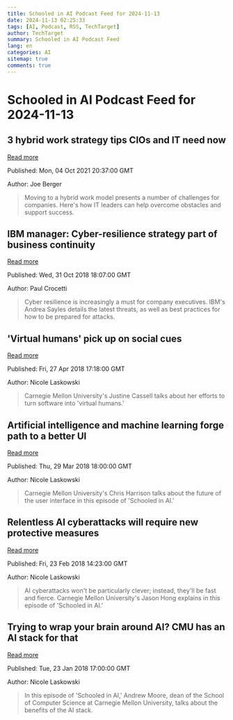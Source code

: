 ```yaml
---
title: Schooled in AI Podcast Feed for 2024-11-13
date: 2024-11-13 02:25:33
tags: [AI, Podcast, RSS, TechTarget]
author: TechTarget
summary: Schooled in AI Podcast Feed
lang: en
categories: AI
sitemap: true
comments: true
---
```


# Schooled in AI Podcast Feed for 2024-11-13

## 3 hybrid work strategy tips CIOs and IT need now
[Read more](https://www.techtarget.com/searchcio/post/3-hybrid-work-strategy-tips-CIOs-and-IT-need-now)

Published: Mon, 04 Oct 2021 20:37:00 GMT

Author: Joe Berger

 > Moving to a hybrid work model presents a number of challenges for companies. Here's how IT leaders can help overcome obstacles and support success.

## IBM manager: Cyber-resilience strategy part of business continuity
[Read more](https://www.techtarget.com/searchdisasterrecovery/podcast/IBM-manager-Cyber-resilience-strategy-part-of-business-continuity)

Published: Wed, 31 Oct 2018 18:07:00 GMT

Author: Paul Crocetti

 > Cyber resilience is increasingly a must for company executives. IBM's Andrea Sayles details the latest threats, as well as best practices for how to be prepared for attacks.

## 'Virtual humans' pick up on social cues
[Read more](https://www.techtarget.com/searchcio/podcast/Virtual-humans-pick-up-on-social-cues)

Published: Fri, 27 Apr 2018 17:18:00 GMT

Author: Nicole Laskowski

 > Carnegie Mellon University's Justine Cassell talks about her efforts to turn software into 'virtual humans.'

## Artificial intelligence and machine learning forge path to a better UI
[Read more](https://www.techtarget.com/searchcio/podcast/Artificial-intelligence-and-machine-learning-forge-path-to-a-better-UI)

Published: Thu, 29 Mar 2018 18:00:00 GMT

Author: Nicole Laskowski

 > Carnegie Mellon University's Chris Harrison talks about the future of the user interface in this episode of 'Schooled in AI.'

## Relentless AI cyberattacks will require new protective measures
[Read more](https://www.techtarget.com/searchcio/podcast/Relentless-AI-cyberattacks-will-require-new-protective-measures)

Published: Fri, 23 Feb 2018 14:23:00 GMT

Author: Nicole Laskowski

 > AI cyberattacks won't be particularly clever; instead, they'll be fast and fierce. Carnegie Mellon University's Jason Hong explains in this episode of 'Schooled in AI.'

## Trying to wrap your brain around AI? CMU has an AI stack for that
[Read more](https://www.techtarget.com/searchcio/podcast/Trying-to-wrap-your-brain-around-AI-CMU-has-an-AI-stack-for-that)

Published: Tue, 23 Jan 2018 17:00:00 GMT

Author: Nicole Laskowski

 > In this episode of 'Schooled in AI,' Andrew Moore, dean of the School of Computer Science at Carnegie Mellon University, talks about the benefits of the AI stack.

